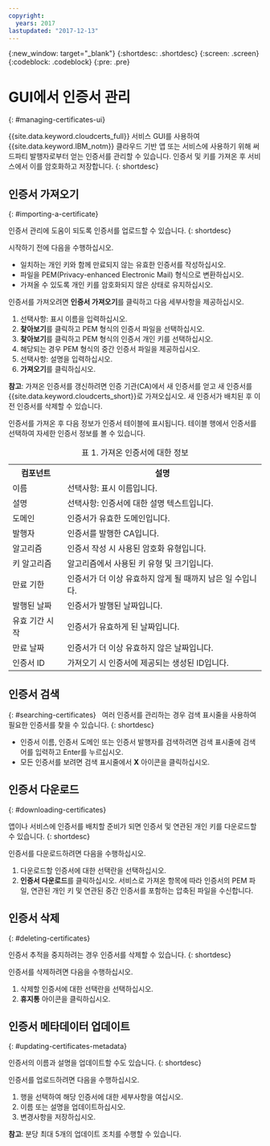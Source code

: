 ```yaml
---
copyright:
  years: 2017
lastupdated: "2017-12-13"
---
```

{:new_window: target="_blank"}
{:shortdesc: .shortdesc}
{:screen: .screen}
{:codeblock: .codeblock}
{:pre: .pre}

# GUI에서 인증서 관리
{: #managing-certificates-ui}

{{site.data.keyword.cloudcerts_full}} 서비스 GUI를 사용하여 {{site.data.keyword.IBM_notm}} 클라우드 기반 앱 또는 서비스에 사용하기 위해 써드파티 발행자로부터 얻는 인증서를 관리할 수 있습니다. 인증서 및 키를 가져온 후 서비스에서 이를 암호화하고 저장합니다.
{: shortdesc}

## 인증서 가져오기
{: #importing-a-certificate}

인증서 관리에 도움이 되도록 인증서를 업로드할 수 있습니다.
{: shortdesc}

시작하기 전에 다음을 수행하십시오.

* 일치하는 개인 키와 함께 만료되지 않는 유효한 인증서를 작성하십시오.
* 파일을 PEM(Privacy-enhanced Electronic Mail) 형식으로 변환하십시오.
* 가져올 수 있도록 개인 키를 암호화되지 않은 상태로 유지하십시오.

인증서를 가져오려면 **인증서 가져오기**를 클릭하고 다음 세부사항을 제공하십시오.

1. 선택사항: 표시 이름을 입력하십시오.
2. **찾아보기**를 클릭하고 PEM 형식의 인증서 파일을 선택하십시오.
3. **찾아보기**를 클릭하고 PEM 형식의 인증서 개인 키를 선택하십시오.
4. 해당되는 경우 PEM 형식의 중간 인증서 파일을 제공하십시오.
5. 선택사항: 설명을 입력하십시오. 
6. **가져오기**를 클릭하십시오.  

**참고**: 가져온 인증서를 갱신하려면 인증 기관(CA)에서 새 인증서를 얻고 새 인증서를 {{site.data.keyword.cloudcerts_short}}로 가져오십시오. 새 인증서가 배치된 후 이전 인증서를 삭제할 수 있습니다.

인증서를 가져온 후 다음 정보가 인증서 테이블에 표시됩니다. 테이블 행에서 인증서를 선택하여 자세한 인증서 정보를 볼 수 있습니다.

<table>
<caption> 표 1. 가져온 인증서에 대한 정보</caption>
  <tr>
    <th> 컴포넌트</th>
    <th> 설명</th>
  </tr>
  <tr>
    <td>이름</td>
    <td>선택사항: 표시 이름입니다. </td>
  </tr>
  <tr>
    <td>설명</td>
    <td>선택사항: 인증서에 대한 설명 텍스트입니다.</td>
  </tr>
  <tr>
    <td>도메인</td>
    <td>인증서가 유효한 도메인입니다. </td>
  </tr>
  <tr>
    <td>발행자</td>
    <td>인증서를 발행한 CA입니다.</td>
  </tr>
  <tr>
    <td>알고리즘</td>
    <td>인증서 작성 시 사용된 암호화 유형입니다.</td>
  </tr>
  <tr>
    <td>키 알고리즘</td>
    <td>알고리즘에서 사용된 키 유형 및 크기입니다. </td>
  </tr>
  <tr>
    <td>만료 기한 </td>
    <td>인증서가 더 이상 유효하지 않게 될 때까지 남은 일 수입니다. </td>
  </tr>
  <tr>
    <td>발행된 날짜</td>
    <td>인증서가 발행된 날짜입니다. </td>
  </tr>
  <tr>
    <td>유효 기간 시작</td>
    <td>인증서가 유효하게 된 날짜입니다. </td>
  </tr>
  <tr>
    <td>만료 날짜</td>
    <td>인증서가 더 이상 유효하지 않은 날짜입니다. </td>
  </tr>
  <tr>
    <td>인증서 ID</td>
    <td>가져오기 시 인증서에 제공되는 생성된 ID입니다. </td>
  </tr>
</table>

## 인증서 검색
{: #searching-certificates}
 
여러 인증서를 관리하는 경우 검색 표시줄을 사용하여 필요한 인증서를 찾을 수 있습니다.
{: shortdesc}
 
-   인증서 이름, 인증서 도메인 또는 인증서 발행자를 검색하려면 검색 표시줄에 검색어를 입력하고 Enter를 누르십시오.
-   모든 인증서를 보려면 검색 표시줄에서 **X** 아이콘을 클릭하십시오.

## 인증서 다운로드
{: #downloading-certificates}

앱이나 서비스에 인증서를 배치할 준비가 되면 인증서 및 연관된 개인 키를 다운로드할 수 있습니다.
{: shortdesc}

인증서를 다운로드하려면 다음을 수행하십시오.

1. 다운로드할 인증서에 대한 선택란을 선택하십시오.
2. **인증서 다운로드**를 클릭하십시오. 서비스로 가져온 항목에 따라 인증서의 PEM 파일, 연관된 개인 키 및 연관된 중간 인증서를 포함하는 압축된 파일을 수신합니다.


## 인증서 삭제
{: #deleting-certificates}

인증서 추적을 중지하려는 경우 인증서를 삭제할 수 있습니다.
{: shortdesc}  

인증서를 삭제하려면 다음을 수행하십시오. 

1. 삭제할 인증서에 대한 선택란을 선택하십시오.
2. **휴지통** 아이콘을 클릭하십시오.

## 인증서 메타데이터 업데이트
{: #updating-certificates-metadata}

인증서의 이름과 설명을 업데이트할 수도 있습니다.
{: shortdesc}

인증서를 업로드하려면 다음을 수행하십시오.

1. 행을 선택하여 해당 인증서에 대한 세부사항을 여십시오.
2. 이름 또는 설명을 업데이트하십시오.
3. 변경사항을 저장하십시오. 

**참고**: 분당 최대 5개의 업데이트 조치를 수행할 수 있습니다.
